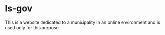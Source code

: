 # ls-gov
This is a website dedicated to a municipality in an online environment and is used only for this purpose.
